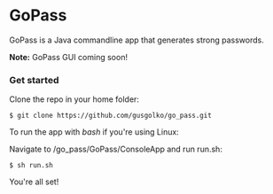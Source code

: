 # GoPass

GoPass is a Java commandline app that generates strong passwords.

**Note:** GoPass GUI coming soon!

### Get started

Clone the repo in your home folder:

```git
$ git clone https://github.com/gusgolko/go_pass.git
```

To run the app with _bash_ if you're using Linux:

Navigate to /go_pass/GoPass/ConsoleApp and run run.sh:

```shell
$ sh run.sh
```

You're all set!
